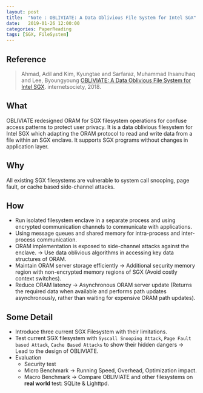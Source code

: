 ```yaml
---
layout: post
title:  "Note : OBLIVIATE: A Data Oblivious File System for Intel SGX"
date:   2019-01-26 12:00:00
categories: PaperReading
tags: [SGX, FileSystem]
---
```


## Reference

> Ahmad, Adil and Kim, Kyungtae and Sarfaraz, Muhammad Ihsanulhaq and Lee, Byoungyoung [OBLIVIATE: A Data Oblivious File System for Intel SGX](http://wp.internetsociety.org/ndss/wp-content/uploads/sites/25/2018/02/ndss2018_06A-2_Ahmad_paper.pdf).  internetsociety, 2018.


## What

OBLIVIATE redesigned ORAM for SGX filesystem operations for confuse access patterns to protect user privacy. It is a data oblivious filesystem for Intel SGX which adapting the ORAM protocol to read and write data from a file within an SGX enclave. It supports SGX programs without changes in application layer. <!-- more -->

## Why
 
All existing SGX filesystems are vulnerable to system call snooping, page fault, or cache based side-channel attacks.

## How

* Run isolated filesystem enclave in a separate process and using encrypted communication channels to communicate with applications.
* Using message queues and shared memory for intra-process and inter-process communication. 
* ORAM implementation is exposed to side-channel attacks against the enclave. -> Use data oblivious algorithms in accessing key data structures of ORAM.
* Maintain ORAM server storage efficiently -> Additional security memory region with non-encrypted memory regions of SGX (Avoid costly context switches).
* Reduce ORAM latency -> Asynchronous ORAM server update (Returns the required data when available and performs path updates asynchronously, rather than waiting for expensive ORAM path updates).


## Some Detail

* Introduce three current SGX Filesystem with their limitations.
* Test current SGX filesystem with `Syscall Snooping Attack`, `Page Fault based Attack`, `Cache Based Attacks` to show their hidden dangers -> Lead to the design of OBLIVIATE.
* Evaluation
    * Security test
    * Micro Benchmark -> Running Speed, Overhead, Optimization impact.
    * Macro Benchmark -> Compare OBLIVIATE and other filesystems on **real world** test: SQLite & Lighttpd.
